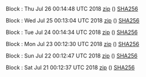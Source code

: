 Block : Thu Jul 26 00:14:48 UTC 2018 [zip](https://dash-bootstrap.ams3.digitaloceanspaces.com/testnet/2018-07-26/bootstrap.dat.zip) () [SHA256](https://dash-bootstrap.ams3.digitaloceanspaces.com/testnet/2018-07-26/sha256.txt)

Block : Wed Jul 25 00:13:04 UTC 2018 [zip](https://dash-bootstrap.ams3.digitaloceanspaces.com/testnet/2018-07-25/bootstrap.dat.zip) () [SHA256](https://dash-bootstrap.ams3.digitaloceanspaces.com/testnet/2018-07-25/sha256.txt)

Block : Tue Jul 24 00:14:34 UTC 2018 [zip](https://dash-bootstrap.ams3.digitaloceanspaces.com/testnet/2018-07-24/bootstrap.dat.zip) () [SHA256](https://dash-bootstrap.ams3.digitaloceanspaces.com/testnet/2018-07-24/sha256.txt)

Block : Mon Jul 23 00:12:30 UTC 2018 [zip](https://dash-bootstrap.ams3.digitaloceanspaces.com/testnet/2018-07-23/bootstrap.dat.zip) () [SHA256](https://dash-bootstrap.ams3.digitaloceanspaces.com/testnet/2018-07-23/sha256.txt)

Block : Sun Jul 22 00:12:47 UTC 2018 [zip](https://dash-bootstrap.ams3.digitaloceanspaces.com/testnet/2018-07-22/bootstrap.dat.zip) () [SHA256](https://dash-bootstrap.ams3.digitaloceanspaces.com/testnet/2018-07-22/sha256.txt)

Block : Sat Jul 21 00:12:37 UTC 2018 [zip](https://dash-bootstrap.ams3.digitaloceanspaces.com/testnet/2018-07-21/bootstrap.dat.zip) () [SHA256](https://dash-bootstrap.ams3.digitaloceanspaces.com/testnet/2018-07-21/sha256.txt)

